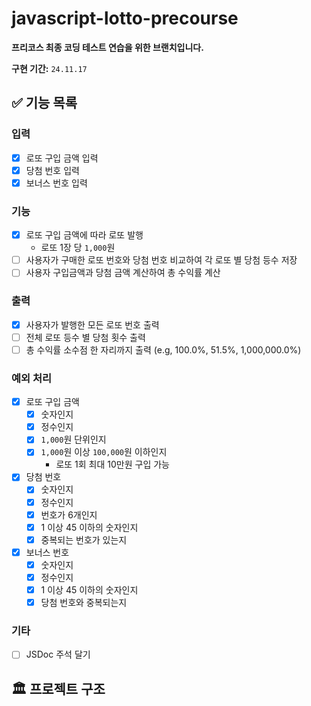 # javascript-lotto-precourse

**프리코스 최종 코딩 테스트 연습을 위한 브랜치입니다.**

**구현 기간:** `24.11.17`

## ✅ 기능 목록

### 입력

  - [x] 로또 구입 금액 입력
  - [x] 당첨 번호 입력
  - [x] 보너스 번호 입력

### 기능

  - [x] 로또 구입 금액에 따라 로또 발행
    - 로또 1장 당 `1,000`원
  - [ ] 사용자가 구매한 로또 번호와 당첨 번호 비교하여 각 로또 별 당첨 등수 저장
  - [ ] 사용자 구입금액과 당첨 금액 계산하여 총 수익률 계산

### 출력

  - [x] 사용자가 발행한 모든 로또 번호 출력
  - [ ] 전체 로또 등수 별 당첨 횟수 출력
  - [ ] 총 수익률 소수점 한 자리까지 출력 (e.g, 100.0%, 51.5%, 1,000,000.0%)

### 예외 처리

  - [x] 로또 구입 금액
    - [x] 숫자인지
    - [x] 정수인지
    - [x] `1,000`원 단위인지
    - [x] `1,000`원 이상 `100,000`원 이하인지
      - 로또 1회 최대 10만원 구입 가능

  - [x] 당첨 번호
    - [x] 숫자인지
    - [x] 정수인지
    - [x] 번호가 6개인지
    - [x] 1 이상 45 이하의 숫자인지
    - [x] 중복되는 번호가 있는지

  - [x] 보너스 번호
    - [x] 숫자인지
    - [x] 정수인지
    - [x] 1 이상 45 이하의 숫자인지
    - [x] 당첨 번호와 중복되는지

### 기타

  - [ ] JSDoc 주석 달기


## 🏛️ 프로젝트 구조
```
```
